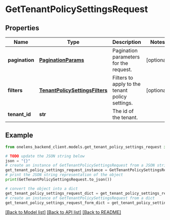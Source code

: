 # GetTenantPolicySettingsRequest


## Properties

Name | Type | Description | Notes
------------ | ------------- | ------------- | -------------
**pagination** | [**PaginationParams**](PaginationParams.md) | Pagination parameters for the request. | [optional] 
**filters** | [**TenantPolicySettingsFilters**](TenantPolicySettingsFilters.md) | Filters to apply to the tenant policy settings. | [optional] 
**tenant_id** | **str** | The id of the tenant. | 

## Example

```python
from onelens_backend_client.models.get_tenant_policy_settings_request import GetTenantPolicySettingsRequest

# TODO update the JSON string below
json = "{}"
# create an instance of GetTenantPolicySettingsRequest from a JSON string
get_tenant_policy_settings_request_instance = GetTenantPolicySettingsRequest.from_json(json)
# print the JSON string representation of the object
print(GetTenantPolicySettingsRequest.to_json())

# convert the object into a dict
get_tenant_policy_settings_request_dict = get_tenant_policy_settings_request_instance.to_dict()
# create an instance of GetTenantPolicySettingsRequest from a dict
get_tenant_policy_settings_request_form_dict = get_tenant_policy_settings_request.from_dict(get_tenant_policy_settings_request_dict)
```
[[Back to Model list]](../README.md#documentation-for-models) [[Back to API list]](../README.md#documentation-for-api-endpoints) [[Back to README]](../README.md)


